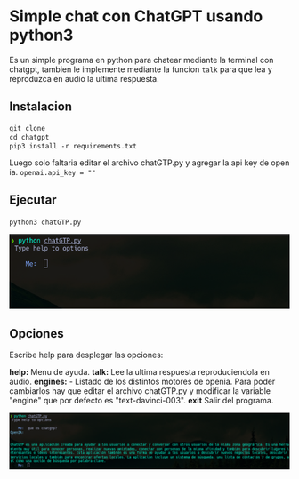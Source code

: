 # Simple chat con ChatGPT usando python3

Es un simple programa en python para chatear mediante la terminal con chatgpt, tambien le implemente mediante la funcion `talk`  para que lea y reproduzca en audio la ultima respuesta. 

## Instalacion

```
git clone 
cd chatgpt
pip3 install -r requirements.txt
```

Luego solo faltaria editar el archivo chatGTP.py y agregar la api key de open ia. 
`openai.api_key = ""`

## Ejecutar

`python3 chatGTP.py`

![image-20230110112152038](image-20230110112152038.png)

## Opciones

Escribe help para desplegar las opciones:

**help:** Menu de ayuda.
**talk:** Lee la ultima respuesta reproduciendola en audio.
**engines:** - Listado de los distintos motores de openia. Para poder cambiarlos hay que editar el archivo chatGTP.py y modificar  la variable "engine" que por defecto es "text-davinci-003".
**exit** Salir del programa.

![image-20230110112903060](image-20230110112903060.png)
